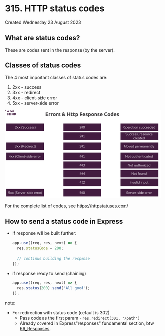 # 315.  HTTP status codes
Created Wednesday 23 August 2023

## What are status codes?
These are codes sent in the response (by the server).


## Classes of status codes
The 4 most important classes of status codes are:
1. 2xx - success
2. 3xx - redirect
3. 4xx - client-side error
4. 5xx - server-side error

![](/assets/315_HTTP_status_codes-image-1.png)

For the complete list of codes, see https://httpstatuses.com/


## How to send a status code in Express
- If response will be built further:
	```js
	app.use((req, res, next) => {
	  res.statusCode = 200;
	
	  // continue building the response
	});
	```
- if response ready to send (chaining)
	```js
	app.use((req, res, next) => {
	  res.status(200).send('All good');
	});
	```

note: 
- For redirection with status code (default is 302)
	- Pass code as the first param - `res.redirect(301, '/path')`
	- Already covered in Express"responses" fundamental section, btw [66_Responses](../5_Express_js/66_Responses.md#4-convenience-functions).